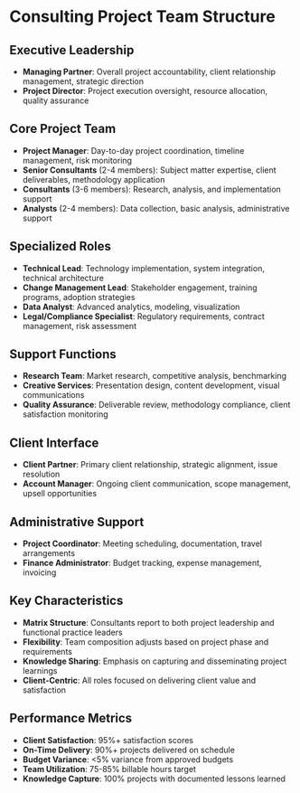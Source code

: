 # Consulting Project Team Structure

## Executive Leadership
- **Managing Partner**: Overall project accountability, client relationship management, strategic direction
- **Project Director**: Project execution oversight, resource allocation, quality assurance

## Core Project Team
- **Project Manager**: Day-to-day project coordination, timeline management, risk monitoring
- **Senior Consultants** (2-4 members): Subject matter expertise, client deliverables, methodology application
- **Consultants** (3-6 members): Research, analysis, and implementation support
- **Analysts** (2-4 members): Data collection, basic analysis, administrative support

## Specialized Roles
- **Technical Lead**: Technology implementation, system integration, technical architecture
- **Change Management Lead**: Stakeholder engagement, training programs, adoption strategies
- **Data Analyst**: Advanced analytics, modeling, visualization
- **Legal/Compliance Specialist**: Regulatory requirements, contract management, risk assessment

## Support Functions
- **Research Team**: Market research, competitive analysis, benchmarking
- **Creative Services**: Presentation design, content development, visual communications
- **Quality Assurance**: Deliverable review, methodology compliance, client satisfaction monitoring

## Client Interface
- **Client Partner**: Primary client relationship, strategic alignment, issue resolution
- **Account Manager**: Ongoing client communication, scope management, upsell opportunities

## Administrative Support
- **Project Coordinator**: Meeting scheduling, documentation, travel arrangements
- **Finance Administrator**: Budget tracking, expense management, invoicing

## Key Characteristics
- **Matrix Structure**: Consultants report to both project leadership and functional practice leaders
- **Flexibility**: Team composition adjusts based on project phase and requirements
- **Knowledge Sharing**: Emphasis on capturing and disseminating project learnings
- **Client-Centric**: All roles focused on delivering client value and satisfaction

## Performance Metrics
- **Client Satisfaction**: 95%+ satisfaction scores
- **On-Time Delivery**: 90%+ projects delivered on schedule
- **Budget Variance**: <5% variance from approved budgets
- **Team Utilization**: 75-85% billable hours target
- **Knowledge Capture**: 100% projects with documented lessons learned